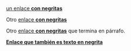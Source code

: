 [un enlace **con negritas**](http://example.org)

Otro [enlace **con negritas**](http://example.org)

Otro [enlace **con negritas**](http://example.org) que termina en párrafo.

[**Enlace que también es texto en negrita**](http://example.org)
